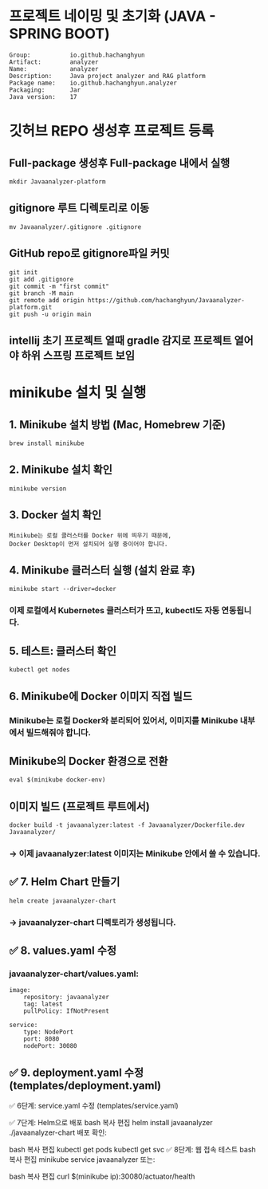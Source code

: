 # 프로젝트 네이밍 및 초기화 (JAVA - SPRING BOOT)
    Group:           io.github.hachanghyun
    Artifact:        analyzer
    Name:            analyzer
    Description:     Java project analyzer and RAG platform
    Package name:    io.github.hachanghyun.analyzer
    Packaging:       Jar
    Java version:    17


# 깃허브 REPO 생성후 프로젝트 등록
## Full-package 생성후 Full-package 내에서 실행
    mkdir Javaanalyzer-platform

## gitignore 루트 디렉토리로 이동
    mv Javaanalyzer/.gitignore .gitignore

## GitHub repo로 gitignore파일 커밋
    git init
    git add .gitignore
    git commit -m "first commit"
    git branch -M main
    git remote add origin https://github.com/hachanghyun/Javaanalyzer-platform.git
    git push -u origin main 

## intellij 초기 프로젝트 열때 gradle 감지로 프로젝트 열어야 하위 스프링 프로젝트 보임


# minikube 설치 및 실행
## 1. Minikube 설치 방법 (Mac, Homebrew 기준)
    brew install minikube
## 2. Minikube 설치 확인
    minikube version

## 3. Docker 설치 확인
    Minikube는 로컬 클러스터를 Docker 위에 띄우기 때문에,
    Docker Desktop이 먼저 설치되어 실행 중이어야 합니다.

## 4. Minikube 클러스터 실행 (설치 완료 후)
    minikube start --driver=docker

### 이제 로컬에서 Kubernetes 클러스터가 뜨고, kubectl도 자동 연동됩니다.

## 5. 테스트: 클러스터 확인
    kubectl get nodes

## 6. Minikube에 Docker 이미지 직접 빌드
### Minikube는 로컬 Docker와 분리되어 있어서, 이미지를 Minikube 내부에서 빌드해줘야 합니다.

## Minikube의 Docker 환경으로 전환
    eval $(minikube docker-env)

## 이미지 빌드 (프로젝트 루트에서)
    docker build -t javaanalyzer:latest -f Javaanalyzer/Dockerfile.dev Javaanalyzer/
### → 이제 javaanalyzer:latest 이미지는 Minikube 안에서 쓸 수 있습니다.

## ✅ 7. Helm Chart 만들기
    helm create javaanalyzer-chart
### → javaanalyzer-chart 디렉토리가 생성됩니다.

## ✅ 8. values.yaml 수정
### javaanalyzer-chart/values.yaml:
    image:
        repository: javaanalyzer
        tag: latest
        pullPolicy: IfNotPresent
    
    service:
        type: NodePort
        port: 8080
        nodePort: 30080

## ✅ 9. deployment.yaml 수정 (templates/deployment.yaml)

✅ 6단계: service.yaml 수정 (templates/service.yaml)

✅ 7단계: Helm으로 배포
bash
복사
편집
helm install javaanalyzer ./javaanalyzer-chart
배포 확인:

bash
복사
편집
kubectl get pods
kubectl get svc
✅ 8단계: 웹 접속 테스트
bash
복사
편집
minikube service javaanalyzer
또는:

bash
복사
편집
curl $(minikube ip):30080/actuator/health
